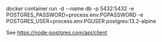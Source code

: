 docker container run -d --name db -p 5432:5432 -e POSTGRES_PASSWORD=process.env.PGPASSWORD -e POSTGRES_USER=process.env.PGUSER postgres:13.2-alpine

See https://node-postgres.com/api/client